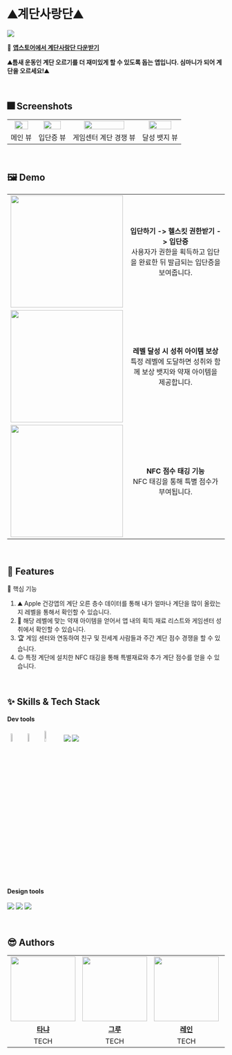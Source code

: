 
# ⛰️계단사랑단⛰️
<img src="https://github.com/user-attachments/assets/f6236e10-083c-400e-8860-07bb9ada0c6e">

<br />

🔗 **[앱스토어에서 계단사랑단 다운받기](https://apps.apple.com/kr/app/%EA%B3%84%EB%8B%A8%EC%82%AC%EB%9E%91%EB%8B%A8/id6737301392)**
  
 **⛰️틈새 운동인 계단 오르기를 더 재미있게 할 수 있도록 돕는 앱입니다. 심마니가 되어 계단을 오르세요!⛰️**

<br />


## :fireworks: Screenshots

<table>
<tr>
    <td align="center"><img src="https://github.com/user-attachments/assets/7cd9ac9f-40a9-4f0f-a053-15c286178b19" width="80%" /></a></td>
    <td align="center"><img src="https://github.com/user-attachments/assets/53ccfb59-fe0b-4426-9a65-150af2bced25" width="80%" /></a></td>
    <td align="center"><img src="https://github.com/user-attachments/assets/eb70d3f7-3277-431b-81a0-f986bed24c16" width="80%" /></a></td>   
    <td align="center"><img src="https://github.com/user-attachments/assets/76e5e1cc-b858-4b5a-8a75-89ab34279656" width="80%" /></a></td>   
  </tr>
  <tr>
    <td align="center">메인 뷰</td>
    <td align="center">입단증 뷰</td>
    <td align="center">게임센터 계단 경쟁 뷰</td>
    <td align="center">달성 뱃지 뷰</td>
  </tr>
</table>
  
<br />

## :framed_picture: Demo


<table>
  <tr>
    <td><img src="https://github.com/user-attachments/assets/61f228d4-e34e-4103-91a6-0f0340712129" width="260px"></td>
    <td align="center"><b>입단하기 -> 헬스킷 권한받기 -> 입단증</b><br> 사용자가 권한을 획득하고 입단을 완료한 뒤 발급되는 입단증을 보여줍니다.</td>
  </tr>
  <tr>
    <td ><img src="https://github.com/user-attachments/assets/5cd8539a-16ef-4828-b14e-9d439c701bab" width="260px"></td>
    <td align="center"><b>레벨 달성 시 성취 아이템 보상</b><br> 특정 레벨에 도달하면 성취와 함께 보상 뱃지와 약재 아이템을 제공합니다.</td>
  </tr>
  <tr>
    <td><img src="https://github.com/user-attachments/assets/d6bd20a2-675c-413b-8a08-b1208fad3710" width="260px"></td>
    <td align="center"><b>NFC 점수 태깅 기능</b><br> NFC 태깅을 통해 특별 점수가 부여됩니다.</td>
  </tr>
</table>


  
<br />

## :pushpin: Features

<summary>📌 핵심 기능 </summary>

1. ⛰️ Apple 건강앱의 계단 오른 층수 데이터를 통해 내가 얼마나 계단을 많이 올랐는 지 레벨을 통해서 확인할 수 있습니다.
2. 🪪 해당 레벨에 맞는 약재 아이템을 얻어서 앱 내의 획득 재료 리스트와 게임센터 성취에서 확인할 수 있습니다.
3. 🏆 게임 센터와 연동하여 친구 및 전세계 사람들과 주간 계단 점수 경쟁을 할 수 있습니다.
4. 😉 특정 계단에 설치한 NFC 태깅을 통해 특별재료와 추가 계단 점수를 얻을 수 있습니다.

<br />


## :sparkles: Skills & Tech Stack

  
#### Dev tools


<p> 
<img src="https://github.com/user-attachments/assets/074a9a41-89f7-442c-8b52-040677c2fadc" width= 7%/>

<img src="https://github.com/user-attachments/assets/04db964e-cb4f-4df3-aeb2-afc4abda9500" width=7%/>

<img src="https://img.shields.io/badge/Swift-FA7343?style=flat&logo=Swift&logoColor=white" width=8%/>

<img src="https://img.shields.io/badge/git-%23F05033.svg?style=for-the-badge&logo=git&logoColor=white">

<img src="https://img.shields.io/badge/github-%23121011.svg?style=for-the-badge&logo=github&logoColor=white">

</p>

<br />

#### Design tools

<p>
<img src="https://img.shields.io/badge/Figma-F24E1E?style=for-the-badge&logo=Figma&logoColor=white"/>
<img src="https://img.shields.io/badge/Adobe Illustrator-FF9A00?style=for-the-badge&logo=Adobe Illustrator&logoColor=white"/>
<img src="https://img.shields.io/badge/Adobe Photoshop-31A8FF?style=for-the-badge&logo=Adobe Photoshop&logoColor=white"/>
</p>

  
<br />

## 😎 Authors

 <table>
  <tr>
    <td align="center"><a href="https://github.com/seoyounghan"><img src="https://github.com/user-attachments/assets/c480b094-96bf-4d79-bd68-b8c282e754a1" width="150px" /></a></td>
    <td align="center"><a href="https://github.com/grootwo"><img src="https://github.com/user-attachments/assets/22d8c460-e5f8-49b2-904d-f14eebad196e" width="150px" /></a></td>
    <td align="center"><a href="https://github.com/heexohee"><img src="https://github.com/user-attachments/assets/da038640-a913-41f4-ba1e-00465d533f45" width="150px" /></a></td>
     <td align="center"><a href="https://github.com/"><img src="https://github.com/user-attachments/assets/6ec323b0-ab5e-4e16-af6f-2cabbf1bc61e" width="150px"/></a></td>
  </tr>
   <tr>
    <td align="center"><b><a href="https://github.com/seoyounghan">타냐</a></b></td>
    <td align="center"><b><a href="https://github.com/grootwo">그루</a></b></td>
    <td align="center"><b><a href="https://github.com/heexohee">레인</a></b></td>
    <td align="center"><b><a href="https://www.linkedin.com/in/sujinpdesign">샘</a></b></td>
  </tr>
     <tr>
    <td align="center">TECH </td>
    <td align="center">TECH </td>
    <td align="center">TECH </td>
    <td align="center">DESIGN </td>
  </tr>
</table>



